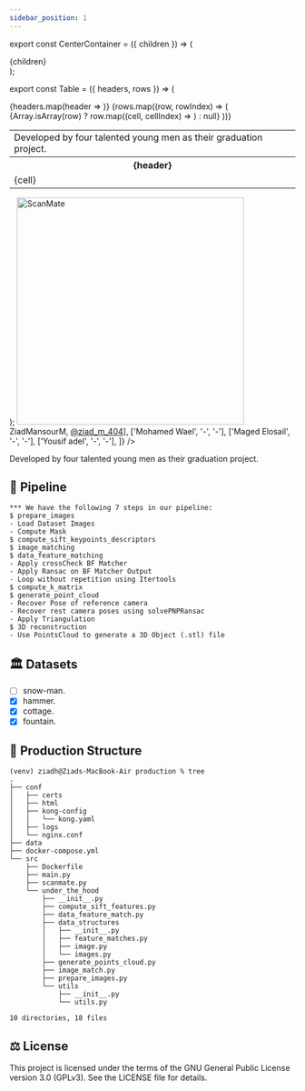 ```yaml
---
sidebar_position: 1
---
```


export const CenterContainer = ({ children }) => (
  <div style={{ textAlign: 'center' }}>
    {children}
  </div>
);

export const Table = ({ headers, rows }) => (
  <div style={{ display: 'inline-block' }}>
    <table>
      <tbody>
        <tr>
          <td colSpan={3} style={{ textAlign: 'center' }}>Developed by four talented young men as their graduation project.</td>
        </tr>
        <tr>
          {headers.map(header => <th key={header}>{header}</th>)}
        </tr>
        {rows.map((row, rowIndex) => (
          <tr key={rowIndex}>
            {Array.isArray(row) ? row.map((cell, cellIndex) => <td key={cellIndex}>{cell}</td>) : null}
          </tr>
        ))}
      </tbody>
    </table>
  </div>
);

<CenterContainer>
  <img src="/img/ScanMate.png" alt="ScanMate" width="400" />
  <Table
    headers={['Name', 'Github', 'Twitter']}
    rows={[
      ['Ziad Mansour', <a href="https://github.com/ZiadMansourM">ZiadMansourM</a>, <a href="https://twitter.com/Ziad_M_404">@ziad_m_404</a>],
      ['Mohamed Wael', '-', '-'],
      ['Maged Elosail', '-', '-'],
      ['Yousif adel', '-', '-'],
    ]}
  />
  <p>Developed by four talented young men as their graduation project.</p>
</CenterContainer>

## 📝 Pipeline
```Console
*** We have the following 7 steps in our pipeline:
$ prepare_images
- Load Dataset Images
- Compute Mask
$ compute_sift_keypoints_descriptors
$ image_matching
$ data_feature_matching
- Apply crossCheck BF Matcher
- Apply Ransac on BF Matcher Output
- Loop without repetition using Itertools
$ compute_k_matrix
$ generate_point_cloud
- Recover Pose of reference camera
- Recover rest camera poses using solvePNPRansac
- Apply Triangulation
$ 3D reconstruction
- Use PointsCloud to generate a 3D Object (.stl) file
```

## 🏛️ Datasets
- [ ] snow-man.
- [X] hammer.
- [X] cottage.
- [X] fountain.

## 🧐 Production Structure
```console
(venv) ziadh@Ziads-MacBook-Air production % tree 
.
├── conf
│   ├── certs
│   ├── html
│   ├── kong-config
│   │   └── kong.yaml
│   ├── logs
│   └── nginx.conf
├── data
├── docker-compose.yml
└── src
    ├── Dockerfile
    ├── main.py
    ├── scanmate.py
    └── under_the_hood
        ├── __init__.py
        ├── compute_sift_features.py
        ├── data_feature_match.py
        ├── data_structures
        │   ├── __init__.py
        │   ├── feature_matches.py
        │   ├── image.py
        │   └── images.py
        ├── generate_points_cloud.py
        ├── image_match.py
        ├── prepare_images.py
        └── utils
            ├── __init__.py
            └── utils.py

10 directories, 18 files
```

## ⚖️ License

This project is licensed under the terms of the GNU General Public License version 3.0 (GPLv3). See the LICENSE file for details.
